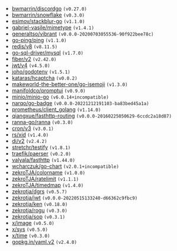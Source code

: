 <!-- insert:REQUIREMENTS -->
- [bwmarrin/discordgo](https://github.com/bwmarrin/discordgo) `(v0.27.0)`
- [bwmarrin/snowflake](https://github.com/bwmarrin/snowflake) `(v0.3.0)`
- [esimov/stackblur-go](https://github.com/esimov/stackblur-go) `(v1.1.0)`
- [gabriel-vasile/mimetype](https://github.com/gabriel-vasile/mimetype) `(v1.4.1)`
- [generaltso/vibrant](https://github.com/generaltso/vibrant) `(v0.0.0-20200703055536-90f922bee78c)`
- [go-ping/ping](https://github.com/go-ping/ping) `(v1.1.0)`
- [redis/v8](https://github.com/go-redis/redis/v8) `(v8.11.5)`
- [go-sql-driver/mysql](https://github.com/go-sql-driver/mysql) `(v1.7.0)`
- [fiber/v2](https://github.com/gofiber/fiber/v2) `(v2.42.0)`
- [jwt/v4](https://github.com/golang-jwt/jwt/v4) `(v4.5.0)`
- [joho/godotenv](https://github.com/joho/godotenv) `(v1.5.1)`
- [kataras/hcaptcha](https://github.com/kataras/hcaptcha) `(v0.0.2)`
- [makeworld-the-better-one/go-isemoji](https://github.com/makeworld-the-better-one/go-isemoji) `(v1.3.0)`
- [manifoldco/promptui](https://github.com/manifoldco/promptui) `(v0.9.0)`
- [minio/minio-go](https://github.com/minio/minio-go) `(v6.0.14+incompatible)`
- [narqo/go-badge](https://github.com/narqo/go-badge) `(v0.0.0-20221212191103-ba83bed45a1a)`
- [prometheus/client_golang](https://github.com/prometheus/client_golang) `(v1.14.0)`
- [qiangxue/fasthttp-routing](https://github.com/qiangxue/fasthttp-routing) `(v0.0.0-20160225050629-6ccdc2a18d87)`
- [ranna-go/ranna](https://github.com/ranna-go/ranna) `(v0.3.0)`
- [cron/v3](https://github.com/robfig/cron/v3) `(v3.0.1)`
- [rs/xid](https://github.com/rs/xid) `(v1.4.0)`
- [di/v2](https://github.com/sarulabs/di/v2) `(v2.4.2)`
- [stretchr/testify](https://github.com/stretchr/testify) `(v1.8.1)`
- [traefik/paerser](https://github.com/traefik/paerser) `(v0.2.0)`
- [valyala/fasthttp](https://github.com/valyala/fasthttp) `(v1.44.0)`
- [wcharczuk/go-chart](https://github.com/wcharczuk/go-chart) `(v2.0.1+incompatible)`
- [zekroTJA/colorname](https://github.com/zekroTJA/colorname) `(v1.0.0)`
- [zekroTJA/ratelimit](https://github.com/zekroTJA/ratelimit) `(v1.1.1)`
- [zekroTJA/timedmap](https://github.com/zekroTJA/timedmap) `(v1.4.0)`
- [zekrotja/dgrs](https://github.com/zekrotja/dgrs) `(v0.5.7)`
- [zekrotja/jwt](https://github.com/zekrotja/jwt) `(v0.0.0-20220515133240-d66362c9fbc9)`
- [zekrotja/ken](https://github.com/zekrotja/ken) `(v0.18.0)`
- [zekrotja/rogu](https://github.com/zekrotja/rogu) `(v0.3.0)`
- [zekrotja/sop](https://github.com/zekrotja/sop) `(v0.3.1)`
- [x/image](https://golang.org/x/image) `(v0.5.0)`
- [x/sys](https://golang.org/x/sys) `(v0.5.0)`
- [x/time](https://golang.org/x/time) `(v0.3.0)`
- [gopkg.in/yaml.v2](https://gopkg.in/yaml.v2) `(v2.4.0)`
